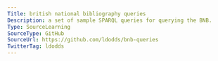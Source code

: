 ```yaml
---
Title: british national bibliography queries
Description: a set of sample SPARQL queries for querying the BNB.
Type: SourceLearning
SourceType: GitHub
SourceUrl: https://github.com/ldodds/bnb-queries
TwitterTag: ldodds
---
```

